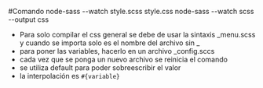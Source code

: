 #Comando
node-sass --watch style.scss style.css 
node-sass --watch scss --output css

* Para solo compilar el css general se debe de usar la sintaxis _menu.scss y cuando se importa solo es el nombre del archivo sin _
* para poner las variables, hacerlo en un archivo _config.sccs
*  cada vez que se ponga un nuevo archivo se reinicia el comando
*  se utiliza default para poder sobreescribir el valor
*  la interpolación es `#{variable}`
